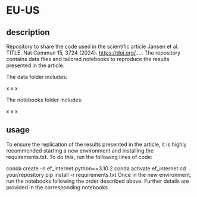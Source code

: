# EU-US

## description

Repository to share the code used in the scientific article Jansen et al. TITLE. Nat Commun 15, 3724 (2024). https://doi.org/..... The repository contains data files and tailored notebooks to reproduce the results presented in the article.

The data folder includes:

x 
x 
x

The notebooks folder includes:

x 
x 
x

## usage

To ensure the replication of the results presented in the article, it is highly recommended starting a new environment and installing the requirements.txt. To do this, run the following lines of code:

conda create -n ef_internet python==3.10.2 conda activate ef_internet cd your/repository pip install -r requirements.txt Once in the new environment, run the notebooks following the order described above. Further details are provided in the corresponding notebooks
